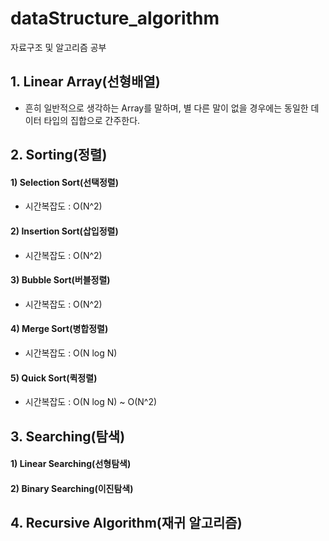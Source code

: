 # dataStructure_algorithm
자료구조 및 알고리즘 공부

## 1. Linear Array(선형배열)
- 흔히 일반적으로 생각하는 Array를 말하며, 별 다른 말이 없을 경우에는 동일한 데이터 타입의 집합으로 간주한다.

## 2. Sorting(정렬)
#### 1) Selection Sort(선택정렬)
- 시간복잡도 : O(N^2)

#### 2) Insertion Sort(삽입정렬)
- 시간복잡도 : O(N^2)

#### 3) Bubble Sort(버블정렬)
- 시간복잡도 : O(N^2)

#### 4) Merge Sort(병합정렬)
- 시간복잡도 : O(N log N)

#### 5) Quick Sort(퀵정렬)
- 시간복잡도 : O(N log N) ~ O(N^2) 

## 3. Searching(탐색)
#### 1) Linear Searching(선형탐색)

#### 2) Binary Searching(이진탐색)

## 4. Recursive Algorithm(재귀 알고리즘)
